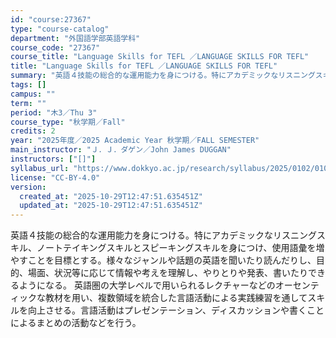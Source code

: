 ```yaml
---
id: "course:27367"
type: "course-catalog"
department: "外国語学部英語学科"
course_code: "27367"
course_title: "Language Skills for TEFL ／LANGUAGE SKILLS FOR TEFL"
title: "Language Skills for TEFL ／LANGUAGE SKILLS FOR TEFL"
summary: "英語４技能の総合的な運用能力を身につける。特にアカデミックなリスニングスキル、ノートテイキングスキルとスピーキングスキルを身につけ、使用語彙を増やすことを目標とする。様々なジャンルや話題の英語を聞いたり読んだりし、目的、場面、状況等に応じて…"
tags: []
campus: ""
term: ""
period: "木3／Thu 3"
course_type: "秋学期／Fall"
credits: 2
year: "2025年度／2025 Academic Year 秋学期／FALL SEMESTER"
main_instructor: "Ｊ．Ｊ．ダゲン／John James DUGGAN"
instructors: ["[]"]
syllabus_url: "https://www.dokkyo.ac.jp/research/syllabus/2025/0102/0102_27367_ja_JP.html"
license: "CC-BY-4.0"
version:
  created_at: "2025-10-29T12:47:51.635451Z"
  updated_at: "2025-10-29T12:47:51.635451Z"
---
```

英語４技能の総合的な運用能力を身につける。特にアカデミックなリスニングスキル、ノートテイキングスキルとスピーキングスキルを身につけ、使用語彙を増やすことを目標とする。様々なジャンルや話題の英語を聞いたり読んだりし、目的、場面、状況等に応じて情報や考えを理解し、やりとりや発表、書いたりできるようになる。 英語圏の大学レベルで用いられるレクチャーなどのオーセンティックな教材を用い、複数領域を統合した言語活動による実践練習を通してスキルを向上させる。言語活動はプレゼンテーション、ディスカッションや書くことによるまとめの活動などを行う。
